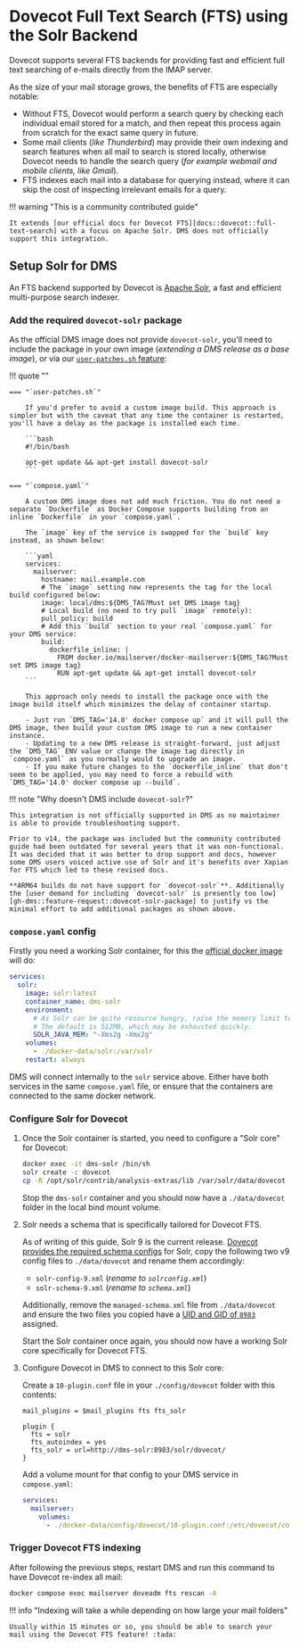 # Dovecot Full Text Search (FTS) using the Solr Backend

Dovecot supports several FTS backends for providing fast and efficient full text searching of e-mails directly from the IMAP server.

As the size of your mail storage grows, the benefits of FTS are especially notable:

- Without FTS, Dovecot would perform a search query by checking each individual email stored for a match, and then repeat this process again from scratch for the exact same query in future.
- Some mail clients (_like Thunderbird_) may provide their own indexing and search features when all mail to search is stored locally, otherwise Dovecot needs to handle the search query (_for example webmail and mobile clients, like Gmail_).
- FTS indexes each mail into a database for querying instead, where it can skip the cost of inspecting irrelevant emails for a query.

!!! warning "This is a community contributed guide"

    It extends [our official docs for Dovecot FTS][docs::dovecot::full-text-search] with a focus on Apache Solr. DMS does not officially support this integration.

## Setup Solr for DMS

An FTS backend supported by Dovecot is [Apache Solr][github-solr], a fast and efficient multi-purpose search indexer.

### Add the required `dovecot-solr` package

As the official DMS image does not provide `dovecot-solr`, you'll need to include the package in your own image (_extending a DMS release as a base image_), or via our [`user-patches.sh` feature][docs::user-patches]:

<!-- This empty quote block is purely for a visual border -->
!!! quote ""

    === "`user-patches.sh`"

        If you'd prefer to avoid a custom image build. This approach is simpler but with the caveat that any time the container is restarted, you'll have a delay as the package is installed each time.

        ```bash
        #!/bin/bash

        apt-get update && apt-get install dovecot-solr
        ```

    === "`compose.yaml`"

        A custom DMS image does not add much friction. You do not need a separate `Dockerfile` as Docker Compose supports building from an inline `Dockerfile` in your `compose.yaml`.

        The `image` key of the service is swapped for the `build` key instead, as shown below:

        ```yaml
        services:
          mailserver:
            hostname: mail.example.com
            # The `image` setting now represents the tag for the local build configured below:
            image: local/dms:${DMS_TAG?Must set DMS image tag}
            # Local build (no need to try pull `image` remotely):
            pull_policy: build
            # Add this `build` section to your real `compose.yaml` for your DMS service:
            build:
              dockerfile_inline: |
                FROM docker.io/mailserver/docker-mailserver:${DMS_TAG?Must set DMS image tag}
                RUN apt-get update && apt-get install dovecot-solr
        ```

        This approach only needs to install the package once with the image build itself which minimizes the delay of container startup.

        - Just run `DMS_TAG='14.0' docker compose up` and it will pull the DMS image, then build your custom DMS image to run a new container instance.
        - Updating to a new DMS release is straight-forward, just adjust the `DMS_TAG` ENV value or change the image tag directly in `compose.yaml` as you normally would to upgrade an image.
        - If you make future changes to the `dockerfile_inline` that don't seem to be applied, you may need to force a rebuild with `DMS_TAG='14.0' docker compose up --build`.

!!! note "Why doesn't DMS include `dovecot-solr`?"

    This integration is not officially supported in DMS as no maintainer is able to provide troubleshooting support.

    Prior to v14, the package was included but the community contributed guide had been outdated for several years that it was non-functional. It was decided that it was better to drop support and docs, however some DMS users voiced active use of Solr and it's benefits over Xapian for FTS which led to these revised docs.

    **ARM64 builds do not have support for `dovecot-solr`**. Additionally the [user demand for including `dovecot-solr` is presently too low][gh-dms::feature-request::dovecot-solr-package] to justify vs the minimal effort to add additional packages as shown above.

### `compose.yaml` config

Firstly you need a working Solr container, for this the [official docker image][dockerhub-solr] will do:

```yaml
services:
  solr:
    image: solr:latest
    container_name: dms-solr
    environment:
      # As Solr can be quite resource hungry, raise the memory limit to 2GB.
      # The default is 512MB, which may be exhausted quickly.
      SOLR_JAVA_MEM: "-Xms2g -Xmx2g"
    volumes:
      - ./docker-data/solr:/var/solr
    restart: always
```

DMS will connect internally to the `solr` service above. Either have both services in the same `compose.yaml` file, or ensure that the containers are connected to the same docker network.

### Configure Solr for Dovecot

1. Once the Solr container is started, you need to configure a "Solr core" for Dovecot:

    ```bash
    docker exec -it dms-solr /bin/sh
    solr create -c dovecot
    cp -R /opt/solr/contrib/analysis-extras/lib /var/solr/data/dovecot
    ```

    Stop the `dms-solr` container and you should now have a `./data/dovecot` folder in the local bind mount volume.

2. Solr needs a schema that is specifically tailored for Dovecot FTS.

    As of writing of this guide, Solr 9 is the current release. [Dovecot provides the required schema configs][github-dovecot::core-docs] for Solr, copy the following two v9 config files to `./data/dovecot` and rename them accordingly:

    - `solr-config-9.xml` (_rename to `solrconfig.xml`_)
    - `solr-schema-9.xml` (_rename to `schema.xml`_)

    Additionally, remove the `managed-schema.xml` file from `./data/dovecot` and ensure the two files you copied have a [UID and GID of `8983`][dockerfile-solr-uidgid] assigned.

    Start the Solr container once again, you should now have a working Solr core specifically for Dovecot FTS.

3. Configure Dovecot in DMS to connect to this Solr core:

    Create a `10-plugin.conf` file in your `./config/dovecot` folder with this contents:

    ```config
    mail_plugins = $mail_plugins fts fts_solr

    plugin {
      fts = solr
      fts_autoindex = yes
      fts_solr = url=http://dms-solr:8983/solr/dovecot/
    }
    ```

    Add a volume mount for that config to your DMS service in `compose.yaml`:

    ```yaml
    services:
      mailserver:
        volumes:
          - ./docker-data/config/dovecot/10-plugin.conf:/etc/dovecot/conf.d/10-plugin.conf:ro
    ```

### Trigger Dovecot FTS indexing

After following the previous steps, restart DMS and run this command to have Dovecot re-index all mail:

```bash
docker compose exec mailserver doveadm fts rescan -A
```

!!! info "Indexing will take a while depending on how large your mail folders"

    Usually within 15 minutes or so, you should be able to search your mail using the Dovecot FTS feature! :tada:

[docs::user-patches]: ../../config/advanced/override-defaults/user-patches.md
[docs::dovecot::full-text-search]: ../../config/advanced/full-text-search.md
[gh-dms::feature-request::dovecot-solr-package]: https://github.com/docker-mailserver/docker-mailserver/issues/4052

[dockerhub-solr]: https://hub.docker.com/_/solr
[dockerfile-solr-uidgid]: https://github.com/apache/solr-docker/blob/9cd850b72309de05169544395c83a85b329d6b86/9.6/Dockerfile#L89-L92
[github-solr]: https://github.com/apache/solr
[github-dovecot::core-docs]: https://github.com/dovecot/core/tree/main/doc
